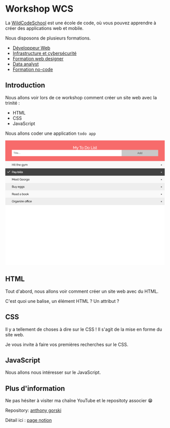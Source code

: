 # Workshop WCS

La [WildCodeSchool](https://www.wildcodeschool.com/fr-FR) est une école de code, où vous pouvez apprendre à créer des applications web et mobile.

Nous disposons de plusieurs formations.

-   [Développeur Web](https://www.wildcodeschool.com/fr-FR/formations/developpeur-web)
-   [Infrastructure et cybersécurité](https://www.wildcodeschool.com/fr-FR/formations/formation-technicien-systemes-et-reseaux-alternance)
-   [Formation web designer
    ](https://www.wildcodeschool.com/fr-FR/formations/formation-web-designer)
-   [Data analyst](https://www.wildcodeschool.com/fr-FR/formations/data-analyst)
-   [Formation no-code](https://www.wildcodeschool.com/fr-FR/formations/formation-developpeur-no-code)

## Introduction

Nous allons voir lors de ce workshop comment créer un site web avec la trinité
:

-   HTML
-   CSS
-   JavaScript

Nous allons coder une application `todo app`

![](img/bg.png)

## HTML

Tout d'abord, nous allons voir comment créer un site web avec du HTML.

C'est quoi une balise, un élément HTML ? Un attribut ?

## CSS

Il y a tellement de choses à dire sur le CSS ! Il s'agit de la mise en forme du site web.

Je vous invite à faire vos premières recherches sur le CSS.

## JavaScript

Nous allons nous intéresser sur le JavaScript.

## Plus d'information

Ne pas hésiter à visiter ma chaîne YouTube et le repositoty associer 😁

Repository: [anthony gorski](https://github.com/GorskiAnthony/youtube)

Détail ici : [page notion](https://anthony-gorski.notion.site/Workshop-HTML-CSS-JS-2af4a89872ba4cdc9e7dee5db4e4fddc)
